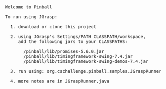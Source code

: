 <pre>
Welcome to Pinball

To run using JGrasp:

  1. download or clone this project
  
  2. using JGrasp's Settings/PATH CLASSPATH/workspace, 
     add the following jars to your CLASSPATHS:
    
       /pinball/lib/promises-5.6.0.jar
       /pinball/lib/timingframework-swing-7.4.jar
       /pinball/lib/timingframework-swing-demos-7.4.jar
       
  3. run using: org.cschallenge.pinball.samples.JGraspRunner
  
  4. more notes are in JGraspRunner.java

</pre>
